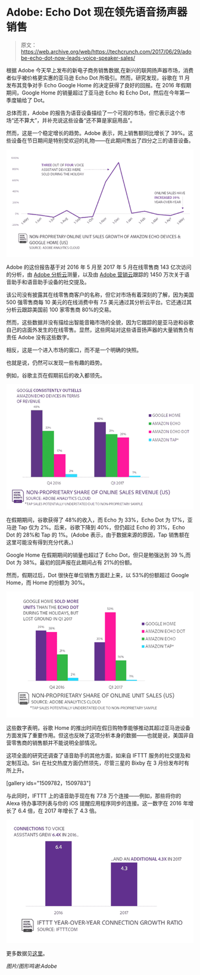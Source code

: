 # Adobe: Echo Dot 现在领先语音扬声器销售 

> 原文：<https://web.archive.org/web/https://techcrunch.com/2017/06/29/adobe-echo-dot-now-leads-voice-speaker-sales/>

根据 Adobe 今天早上发布的新电子商务销售数据,在新兴的联网扬声器市场，消费者似乎被价格更实惠的亚马逊 Echo Dot 所吸引。然而，研究发现，谷歌在 11 月发布其竞争对手 Echo Google Home 的决定获得了良好的回报。在 2016 年假期期间，Google Home 的销量超过了亚马逊 Echo 和 Echo Dot，然后在今年第一季度输给了 Dot。

总体而言，Adobe 的报告为语音设备描绘了一个可观的市场，但它表示这个市场“还不算大”，并补充说这些设备“还不算是家庭用品”。

然而，这是一个稳定增长的趋势。Adobe 表示，网上销售额同比增长了 39%。这些设备在节日期间是特别受欢迎的礼物——在此期间售出了四分之三的语音设备。

![](img/168665dc127d17f35b8d7233613049de.png)

Adobe 的这份报告基于对 2016 年 5 月至 2017 年 5 月在线零售商 143 亿次访问的分析，由 [Adobe 分析云](https://web.archive.org/web/20221210065033/https://www.adobe.com/advertising-cloud.html)测量，以及由 [Adobe 营销云](https://web.archive.org/web/20221210065033/https://www.adobe.com/marketing-cloud.html)跟踪的 1450 万次关于语音助手和语音助手设备的社交提及。

该公司没有披露其在线零售商客户的名称，但它对市场有着深刻的了解，因为美国 500 强零售商每 10 美元的在线消费中有 7.5 美元通过其分析云平台。它还通过其分析云跟踪美国前 100 家零售商 80%的交易。

然而，这些数据并没有描绘出智能音箱市场的全貌，因为它跟踪的是亚马逊和谷歌自己的店面外发生的在线零售。显然，这些网站对这些语音扬声器的大量销售负有责任 Adobe 没有这些数字。

相反，这是一个进入市场的窗口，而不是一个明确的快照。

也就是说，仍然可以发现一些有趣的趋势。

例如，谷歌主页在假期前后的收入都领先。

![](img/ca2598f1eb4049a2cbb3c1a881d43c22.png)

在假期期间，谷歌获得了 48%的收入，而 Echo 为 33%，Echo Dot 为 17%，亚马逊 Tap 仅为 2%。后来，谷歌下降到 40%，但仍超过 Echo 的 31%，Echo Dot 的 28%和 Tap 的 1%。(Adobe 表示，由于数据来源的原因，Tap 销售额在这里可能没有得到充分代表。)

Google Home 在假期期间的销量也超过了 Echo Dot，但只是勉强达到 39 %,而 Dot 为 38%。最初的回声报在此期间占有 21%的份额。

然而，假期过后，Dot 很快在单位销售方面赶上来，以 53%的份额超过 Google Home，而 Home 的份额为 30%。

![](img/24308cba8e24ae0bedbba40c40e6b5f3.png)

这些数字表明，谷歌 Home 的推出时间在假日购物季能够推动其超过亚马逊设备方面发挥了重要作用。但这也反映了这项分析本身的数据——也就是说，美国非自营零售商的销售额并不能说明全部情况。

这项全面的研究还调查了语音助手的其他方面，如来自 IFTTT 服务的社交提及和定制互动。Siri 在社交热度方面仍然领先，尽管三星的 Bixby 在 3 月份发布时有所上升。

[gallery ids="1509782，1509783"]

与此同时，IFTTT 上的语音助手现在有 77.8 万个连接——例如，那些将你的 Alexa 待办事项列表与你的 iOS 提醒应用程序同步的连接。这一数字在 2016 年增长了 6.4 倍，在 2017 年增长了 4.3 倍。

![](img/ea8d95d164630b52f84a273b358d8b63.png)

更多数据见[这里](https://web.archive.org/web/20221210065033/http://www.cmo.com/adobe-digital-insights/articles/2017/6/21/voice-assistants-poised-to-be-the-next-tech-disruptor.html#gs.L3FNo9I)。

*图片/图形鸣谢:Adobe*